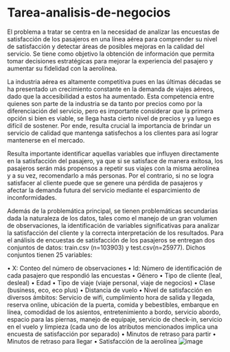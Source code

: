 # Tarea-analisis-de-negocios
El problema a tratar se centra en la necesidad de analizar las encuestas de satisfacción de los pasajeros en una línea aérea para comprender su nivel de satisfacción y detectar áreas de posibles mejoras en la calidad del servicio. Se tiene como objetivo la obtención de información que permita tomar decisiones estratégicas para mejorar la experiencia del pasajero y aumentar su fidelidad con la aerolínea.

La industria aérea es altamente competitiva pues en las últimas décadas se ha presentado un crecimiento constante en la demanda de viajes aéreos, dado que la accesibilidad a estos ha aumentado. Esta competencia entre quienes son parte de la industria se da tanto por precios como por la diferenciación del servicio, pero es importante considerar que la primera opción si bien es viable, se llega hasta cierto nivel de precios y ya luego es difícil de sostener. Por ende, resulta crucial la importancia de brindar un servicio de calidad que mantenga satisfechos a los clientes para así lograr mantenerse en el mercado. 

Resulta importante identificar aquellas variables que influyen directamente en la satisfacción del pasajero, ya que si se satisface de manera exitosa, los pasajeros serán más propensos a repetir sus viajes con la misma aerolínea y a su vez, recomendarlo a más personas. Por el contrario, si no se logra satisfacer al cliente puede que se genere una pérdida de pasajeros y afectar la demanda futura del servicio mediante el esparcimiento de inconformidades.

Además de la problemática principal, se tienen problemáticas secundarias dada la naturaleza de los datos, tales como el manejo de un gran volumen de observaciones, la identificación de variables significativas para analizar la satisfacción del cliente y la correcta interpretación de los resultados. 
Para el análisis de encuestas de satisfacción de los pasajeros se entregan dos conjuntos de datos: train.csv (n=103903) y test.csv(n=25977). Dichos conjuntos tienen 25 variables: 

•	X: Conteo del número de observaciones
•	Id: Número de identificación de cada pasajero que respondió las encuestas
•	Género
•	Tipo de cliente (leal, desleal)
•	Edad
•	Tipo de viaje (viaje personal, viaje de negocios)
•	Clase (business, eco, eco plus)
•	Distancia de vuelo
•	Nivel de satisfacción en diversos ámbitos: Servicio de wifi, cumplimiento hora de salida y llegada, reserva online, ubicación de la puerta, comida y bebestibles, embarque en línea, comodidad de los asientos, entretenimiento a bordo, servicio abordo, espacio para las piernas, manejo de equipaje, servicio de check-in, servicio en el vuelo y limpieza (cada uno de los atributos mencionados implica una encuesta de satisfacción por separado)
•	Minutos de retraso para partir
•	Minutos de retraso para llegar
•	Satisfacción de la aerolínea
![image](https://github.com/fernandarocha1/Tarea-analisis-de-negocios/assets/135287826/d2924df9-9414-4c28-aef2-41f1de111efb)
